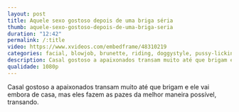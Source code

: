 ```yaml
---
layout: post
title: Aquele sexo gostoso depois de uma briga séria
thumb: aquele-sexo-gostoso-depois-de-uma-briga-seria
duration: "12:42"
permalink: /:title
video: https://www.xvideos.com/embedframe/48310219
categories: facial, blowjob, brunette, riding, doggystyle, pussy-licking, domination, fetish, bush, missionary, kinky, spoon, spooning, hairy-pussy, licking-pussy
description: Casal gostoso a apaixonados transam muito até que brigam e ele vai embora de casa, mas eles fazem as pazes da melhor maneira possível, transando.
qualidade: 1080p
---
```

Casal gostoso a apaixonados transam muito até que brigam e ele vai embora de casa, mas eles fazem as pazes da melhor maneira possível, transando.